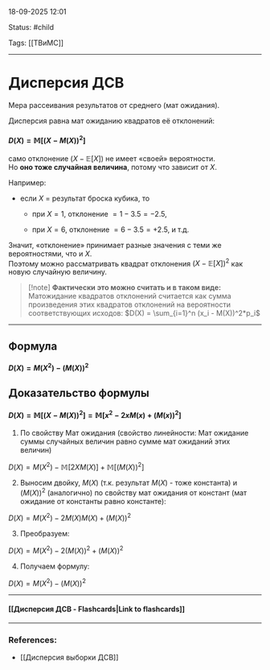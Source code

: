 
18-09-2025 12:01

Status: #child 

Tags: [[ТВиМС]]

---
# Дисперсия ДСВ

Мера рассеивания результатов от среднего (мат ожидания).

Дисперсия равна мат ожиданию квадратов её отклонений:

#### $D(X) = \mathbb{M}[(X - M(X))^2]$


само отклонение $(X-\mathbb{E}[X])$ не имеет «своей» вероятности.  
Но **оно тоже случайная величина**, потому что зависит от $X$.

Например:

- если $X$ = результат броска кубика, то
    
    - при $X=1$, отклонение $=1−3.5=−2.5$,
        
    - при $X=6$, отклонение $=6−3.5=+2.5$, и т.д.
        

Значит, «отклонение» принимает разные значения с теми же вероятностями, что и $X$.  
Поэтому можно рассматривать квадрат отклонения $(X-\mathbb{E}[X])^2$ как новую случайную величину.


> [!note] **Фактически это можно считать и в таком виде:**
>Матожидание квадратов отклонений считается как сумма произведения этих квадратов отклонений на вероятности соответствующих исходов:
>$D(X) = \sum_{i=1}^n (x_i - M(X))^2*p_i$

---
## Формула

#### $D(X) = M(X^2) - (M(X))^2$

## Доказательство формулы

#### $D(X) = \mathbb{M}[(X - M(X))^2] = \mathbb{M}[x^2 - 2xM(x) + (M(x))^2]$

1. По свойству Мат ожидания (свойство линейности: Мат ожидание суммы случайных величин равно сумме мат ожиданий этих величин)

$D(X) = M(X^2) - \mathbb{M}[2XM(X)] + \mathbb{M}[(M(X))^2]$

2. Выносим двойку, $M(X)$ (т.к. результат $M(X)$ - тоже константа) и $(M(X))^2$ (аналогично) по свойству мат ожидания от констант (мат ожидание от константы равно константе):

$D(X) = M(X^2) - 2M(X)M(X) + (M(X))^2$

3. Преобразуем:

$D(X) = M(X^2) - 2(M(X))^2 + (M(X))^2$

4. Получаем формулу:

$D(X) = M(X^2) - (M(X))^2$


----
#### [[Дисперсия ДСВ - Flashcards|Link to flashcards]]



---
### References:

- [[Дисперсия выборки ДСВ]]